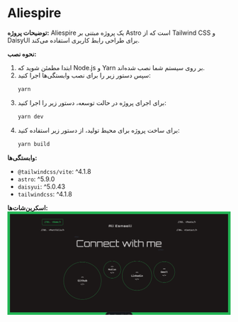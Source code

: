 # Aliespire

**توضیحات پروژه:**
Aliespire یک پروژه مبتنی بر Astro است که از Tailwind CSS و DaisyUI برای طراحی رابط کاربری استفاده می‌کند.

**نحوه نصب:**

1. ابتدا مطمئن شوید که Node.js و Yarn بر روی سیستم شما نصب شده‌اند.
2. سپس دستور زیر را برای نصب وابستگی‌ها اجرا کنید:
   ```bash
   yarn
   ```
3. برای اجرای پروژه در حالت توسعه، دستور زیر را اجرا کنید:
   ```bash
   yarn dev
   ```
4. برای ساخت پروژه برای محیط تولید، از دستور زیر استفاده کنید:
   ```bash
   yarn build
   ```

**وابستگی‌ها:**

- `@tailwindcss/vite`: ^4.1.8
- `astro`: ^5.9.0
- `daisyui`: ^5.0.43
- `tailwindcss`: ^4.1.8

**اسکرین‌شات‌ها:**
![Aliespire Screenshot](./screenshots/aliespire-shot.png)
